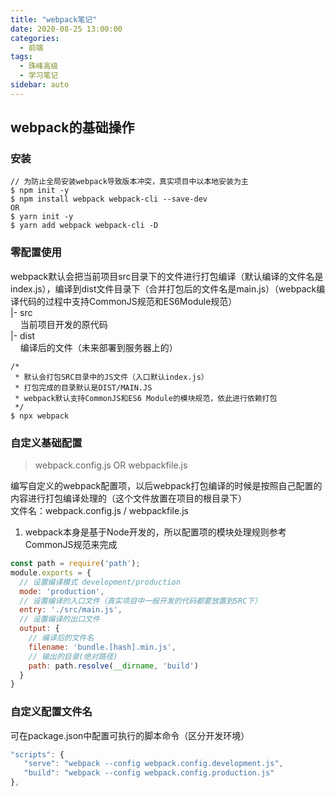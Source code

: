 ```yaml
---
title: "webpack笔记"
date: 2020-08-25 13:00:00
categories:
  - 前端
tags:
  - 珠峰高级
  - 学习笔记
sidebar: auto
---
```


## webpack的基础操作
### 安装

```shell
// 为防止全局安装webpack导致版本冲突，真实项目中以本地安装为主 
$ npm init -y
$ npm install webpack webpack-cli --save-dev
OR
$ yarn init -y
$ yarn add webpack webpack-cli -D
```

### 零配置使用

webpack默认会把当前项目src目录下的文件进行打包编译（默认编译的文件名是index.js），编译到dist文件目录下（合并打包后的文件名是main.js）（webpack编译代码的过程中支持CommonJS规范和ES6Module规范）  
|- src  
&nbsp;&nbsp;&nbsp;&nbsp;当前项目开发的原代码  
|- dist  
&nbsp;&nbsp;&nbsp;&nbsp;编译后的文件（未来部署到服务器上的）  

```shell
/*
 * 默认会打包SRC目录中的JS文件（入口默认index.js）
 * 打包完成的目录默认是DIST/MAIN.JS
 * webpack默认支持CommonJS和ES6 Module的模块规范，依此进行依赖打包
 */
$ npx webpack
```

### 自定义基础配置

> webpack.config.js OR webpackfile.js


编写自定义的webpack配置项，以后webpack打包编译的时候是按照自己配置的内容进行打包编译处理的（这个文件放置在项目的根目录下）  
文件名：webpack.config.js / webpackfile.js  
1. webpack本身是基于Node开发的，所以配置项的模块处理规则参考CommonJS规范来完成  

```js
const path = require('path');
module.exports = {
  // 设置编译模式 development/production
  mode: 'production',
  // 设置编译的入口文件（真实项目中一般开发的代码都要放置到SRC下）
  entry: './src/main.js',
  // 设置编译的出口文件 
  output: {
    // 编译后的文件名
    filename: 'bundle.[hash].min.js',
    // 输出的目录(绝对路径)
    path: path.resolve(__dirname, 'build')
  }
}
```

 ### 自定义配置文件名

 可在package.json中配置可执行的脚本命令（区分开发环境）

 ```js
 "scripts": {
    "serve": "webpack --config webpack.config.development.js",
    "build": "webpack --config webpack.config.production.js"
},
```